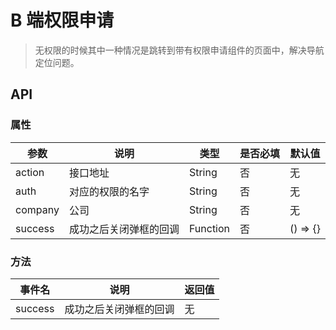 # B 端权限申请
> 无权限的时候其中一种情况是跳转到带有权限申请组件的页面中，解决导航定位问题。

<w-auth-apply authValue="/homepage" action="http://gateway.inner.evente.cn:8000/home/api/org/applies/permit"></w-auth-apply>

## API

### 属性

|参数|说明|类型|是否必填|默认值|
|---|----|---|-------|-----|
|action|接口地址|String|否|无|
|auth|对应的权限的名字|String|否|无|
|company|公司|String|否|无|
|success|成功之后关闭弹框的回调|Function|否|() => {}|

### 方法

|事件名|说明|返回值|
|---|------|-----|
|success|成功之后关闭弹框的回调|无|

<script>
import WAuthApply from '../emauthapply/core/authapply/authapply';

export default {
  data() {
    return {
    };
  },
  components: {
    WAuthApply,
  },
}
</script>

<style lang="scss">
@import '../emauthapply/assets/css/authapply.scss';
@import '../emauthapply/assets/css/message.scss';
</style>
